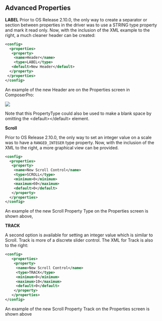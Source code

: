 ## Advanced Properties

**LABEL**
Prior to OS Release 2.10.0, the only way to create a separator or section between properties in the driver was to use a STRING type property and mark it read only. Now, with the inclusion of the XML example to the right, a much cleaner header can be created:

```xml
<config>
  <properties>
   <property>
    <name>Header</name>
    <type>LABEL</type>
   <default>New Header</default>
  </property>
 </properties>
</config>
```

An example of the new Header are on the Properties screen in ComposerPro:

<img src="images/15_3-01.png"/>


Note that this PropertyType could also be used to make a blank space by omitting the \<default\>\</default\> element.



**Scroll**

Prior to OS Release 2.10.0, the only way to set an integer value on a scale was to have a `RANGED_INTEGER` type property. Now, with the inclusion of the XML to the right, a more graphical view can be provided.

```xml
<config>
  <properties>
   <property>
    <name>New Scroll Control</name>
    <type>SCROLL</type>
    <minimum>0</minimum>
    <maximum>60</maximum>
    <default>0</default>
   </property>
  </properties>
</config>
```

An example of the new Scroll Property Type on the Properties screen is shown above,




**TRACK**

A second option is available for setting an integer value which is similar to Scroll. Track is more of a discrete slider control. The XML for Track is also to the right:

```xml
<config>
   <properties>
    <property>
     <name>New Scroll Control</name>
     <type>TRACK</type>
     <minimum>0</minimum>
     <maximum>10</maximum>
     <default>0</default>
    </property>
   </properties>
</config>
```

An example of the new Scroll Property Track on the Properties screen is shown above




